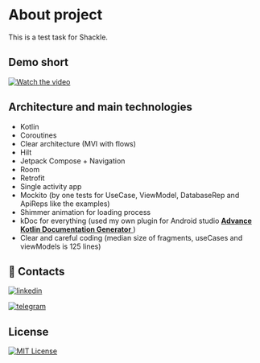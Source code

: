 # About project
This is a test task for Shackle. 

## Demo short
[![Watch the video](https://raw.githubusercontent.com/georrge1994/android-test-assignment/main/preview.png)](https://www.youtube.com/shorts/v46y5MDrP5I)

## Architecture and main technologies
+ Kotlin
+ Coroutines
+ Clear architecture (MVI with flows)
+ Hilt
+ Jetpack Compose + Navigation
+ Room
+ Retrofit
+ Single activity app
+ Mockito (by one tests for UseCase, ViewModel, DatabaseRep and ApiReps like the examples)
+ Shimmer animation for loading process
+ kDoc for everything (used my own plugin for Android studio <a href="https://plugins.jetbrains.com/plugin/17719-advance-kotlin-documentation-generator">
		<b>Advance Kotlin Documentation Generator</b>
	</a>)
+ Clear and careful coding (median size of fragments, useCases and viewModels is 125 lines)

## 🔗 Contacts
[![linkedin](https://img.shields.io/badge/linkedin-0A66C2?style=for-the-badge&logo=linkedin&logoColor=white)](https://www.linkedin.com/in/georgiy-chebotarev/)

[![telegram](https://img.shields.io/badge/-telegram-red?color=white&logo=telegram)](https://t.me/georrge1994)

## License
[![MIT License](https://img.shields.io/badge/License-MIT-green.svg)](https://choosealicense.com/licenses/mit/) 
